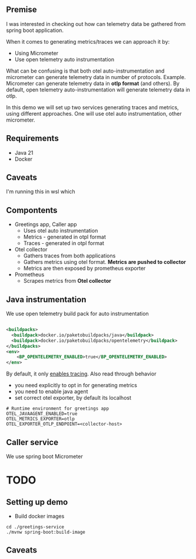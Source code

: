 ## Premise

I was interested in checking out how can telemetry data be gathered from spring boot application. 

When it comes to generating metrics/traces we can approach it by:
- Using Micrometer
- Use open telemetry auto instrumentation 

What can be confusing is that both otel auto-instrumentation and micrometer can generate telemetry data in number of protocols.
Example. Micrometer can generate telemetry data in **otlp format** (and others). By default, open telemetry auto-instrumentation will generate telemetry data in otlp.

In this demo we will set up two services generating traces and metrics, using different approaches. 
One will use otel auto instrumentation, other micrometer.
 

## Requirements
- Java 21
- Docker

## Caveats
I'm running this in wsl which 

## Compontents

- Greetings app, Caller app
  - Uses otel auto instrumentation 
  - Metrics -  generated in otpl format
  - Traces - generated in otpl format
- Otel collector
  - Gathers traces from both applications
  - Gathers metrics using otel format. **Metrics are pushed to collector**
  - Metrics are then exposed by prometheus exporter
- Prometheus
  - Scrapes metrics from **Otel collector**

## Java instrumentation

We use open telemetry build pack for auto instrumentation
```xml

<buildpacks>
  <buildpack>docker.io/paketobuildpacks/java</buildpack>
  <buildpack>docker.io/paketobuildpacks/opentelemetry</buildpack>
</buildpacks>
<env>
    <BP_OPENTELEMETRY_ENABLED>true</BP_OPENTELEMETRY_ENABLED>
</env>
```
By default, it only [enables tracing](https://github.com/paketo-buildpacks/opentelemetry?tab=readme-ov-file#behavior). 
Also read through behavior
- you need explicitly to opt in for generating metrics
- you need to enable java agent
- set correct otel exporter, by default its localhost

```shell
# Runtime environment for greetings app
OTEL_JAVAAGENT_ENABLED=true
OTEL_METRICS_EXPORTER=otlp
OTEL_EXPORTER_OTLP_ENDPOINT=<collector-host>
```


## Caller service

We use spring boot Micrometer 

# TODO




## Setting up demo


- Build docker images
```
cd ./greetings-service
./mvnw spring-boot:build-image
```


## Caveats
